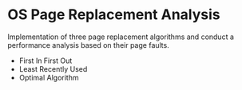# OS Page Replacement Analysis

Implementation of three page replacement algorithms and conduct a performance analysis based on their page faults.

* First In First Out
* Least Recently Used
* Optimal Algorithm
